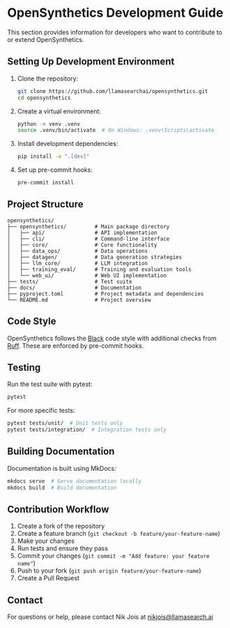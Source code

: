 # OpenSynthetics Development Guide

This section provides information for developers who want to contribute to or extend OpenSynthetics.

## Setting Up Development Environment

1. Clone the repository:
   ```bash
   git clone https://github.com/llamasearchai/opensynthetics.git
   cd opensynthetics
   ```

2. Create a virtual environment:
   ```bash
   python -m venv .venv
   source .venv/bin/activate  # On Windows: .venv\Scripts\activate
   ```

3. Install development dependencies:
   ```bash
   pip install -e ".[dev]"
   ```

4. Set up pre-commit hooks:
   ```bash
   pre-commit install
   ```

## Project Structure

```
opensynthetics/
├── opensynthetics/         # Main package directory
│   ├── api/                # API implementation
│   ├── cli/                # Command-line interface
│   ├── core/               # Core functionality
│   ├── data_ops/           # Data operations
│   ├── datagen/            # Data generation strategies
│   ├── llm_core/           # LLM integration
│   ├── training_eval/      # Training and evaluation tools
│   └── web_ui/             # Web UI implementation
├── tests/                  # Test suite
├── docs/                   # Documentation
├── pyproject.toml          # Project metadata and dependencies
└── README.md               # Project overview
```

## Code Style

OpenSynthetics follows the [Black](https://black.readthedocs.io/) code style with additional checks from [Ruff](https://github.com/charliermarsh/ruff). These are enforced by pre-commit hooks.

## Testing

Run the test suite with pytest:

```bash
pytest
```

For more specific tests:

```bash
pytest tests/unit/  # Unit tests only
pytest tests/integration/  # Integration tests only
```

## Building Documentation

Documentation is built using MkDocs:

```bash
mkdocs serve  # Serve documentation locally
mkdocs build  # Build documentation
```

## Contribution Workflow

1. Create a fork of the repository
2. Create a feature branch (`git checkout -b feature/your-feature-name`)
3. Make your changes
4. Run tests and ensure they pass
5. Commit your changes (`git commit -m "Add feature: your feature name"`)
6. Push to your fork (`git push origin feature/your-feature-name`)
7. Create a Pull Request

## Contact

For questions or help, please contact Nik Jois at nikjois@llamasearch.ai 